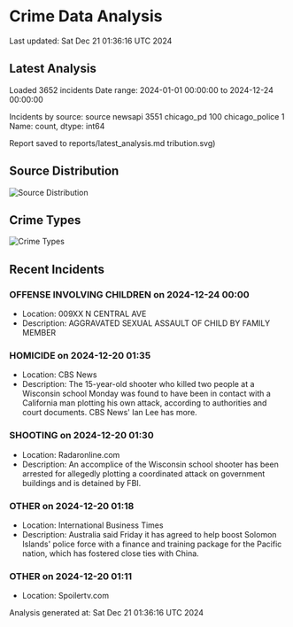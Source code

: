# Crime Data Analysis
Last updated: Sat Dec 21 01:36:16 UTC 2024

## Latest Analysis

Loaded 3652 incidents
Date range: 2024-01-01 00:00:00 to 2024-12-24 00:00:00

Incidents by source:
source
newsapi           3551
chicago_pd         100
chicago_police       1
Name: count, dtype: int64

Report saved to reports/latest_analysis.md
tribution.svg)

## Source Distribution
![Source Distribution](images/source_distribution.svg)

## Crime Types
![Crime Types](images/crime_types.svg)

## Recent Incidents

### OFFENSE INVOLVING CHILDREN on 2024-12-24 00:00
- Location: 009XX N CENTRAL AVE
- Description: AGGRAVATED SEXUAL ASSAULT OF CHILD BY FAMILY MEMBER


### HOMICIDE on 2024-12-20 01:35
- Location: CBS News
- Description: The 15-year-old shooter who killed two people at a Wisconsin school Monday was found to have been in contact with a California man plotting his own attack, according to authorities and court documents. CBS News' Ian Lee has more.


### SHOOTING on 2024-12-20 01:30
- Location: Radaronline.com
- Description: An accomplice of the Wisconsin school shooter has been arrested for allegedly plotting a coordinated attack on government buildings and is detained by FBI.


### OTHER on 2024-12-20 01:18
- Location: International Business Times
- Description: Australia said Friday it has agreed to help boost Solomon Islands' police force with a finance and training package for the Pacific nation, which has fostered close ties with China.


### OTHER on 2024-12-20 01:11
- Location: Spoilertv.com

Analysis generated at: Sat Dec 21 01:36:16 UTC 2024
